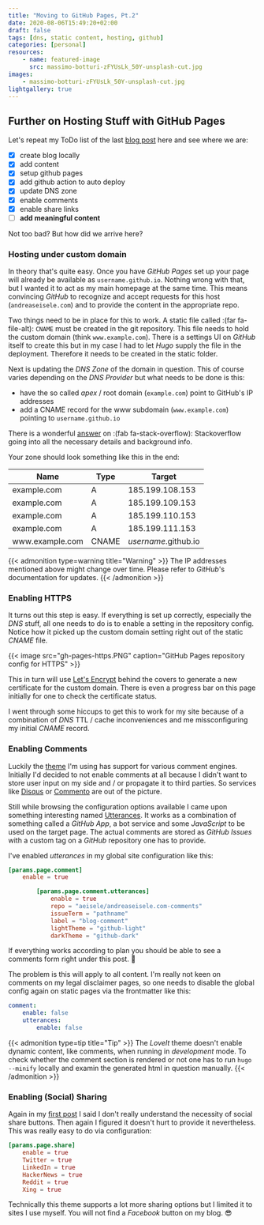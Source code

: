 ```yaml
---
title: "Moving to GitHub Pages, Pt.2"
date: 2020-08-06T15:49:20+02:00
draft: false
tags: [dns, static content, hosting, github]
categories: [personal]
resources:
    - name: featured-image
      src: massimo-botturi-zFYUsLk_50Y-unsplash-cut.jpg
images: 
    - massimo-botturi-zFYUsLk_50Y-unsplash-cut.jpg
lightgallery: true
---
```


## Further on Hosting Stuff with GitHub Pages

Let's repeat my ToDo list of the last [blog post](../moving-to-gh) here and see where we are:

 - [x] create blog locally
 - [x] add content
 - [x] setup github pages
 - [x] add github action to auto deploy
 - [x] update DNS zone
 - [x] enable comments
 - [x] enable share links
 - [ ] __add meaningful content__

Not too bad? But how did we arrive here?

### Hosting under custom domain

In theory that's quite easy. Once you have _GitHub Pages_ set up your page will already be available as `username.github.io`.
Nothing wrong with that, but I wanted it to act as my main homepage at the same time. This means convincing _GitHub_ to
recognize and accept requests for this host (`andreaseisele.com`) and to provide the content in the appropriate repo.

Two things need to be in place for this to work. A static file called :(far fa-file-alt): `CNAME` must be created in the
git repository. This file needs to hold the custom domain (think `www.example.com`). There is a settings UI on _GitHub_
itself to create this but in my case I had to let _Hugo_ supply the file in the deployment. Therefore it needs to be
created in the static folder.

Next is updating the _DNS Zone_ of the domain in question. This of course varies depending on the _DNS Provider_ but
what needs to be done is this:

 - have the so called _apex_ / root domain (`example.com`) point to GitHub's IP addresses
 - add a CNAME record for the www subdomain (`www.example.com`) pointing to `username.github.io`
 
There is a wonderful [answer](https://stackoverflow.com/a/9123911) on :(fab fa-stack-overflow): Stackoverflow going into all the necessary details and background info.

Your zone should look something like this in the end:

| Name | Type | Target |
| ---- | ---- | ------ |
| example.com | A | 185.199.108.153 |
| example.com | A | 185.199.109.153 |
| example.com | A | 185.199.110.153 |
| example.com | A | 185.199.111.153 |
| www\.example.com | CNAME | _username_.github.io |

{{< admonition type=warning title="Warning" >}}
The IP addresses mentioned above might change over time. Please refer to _GitHub_'s documentation for updates.
{{< /admonition >}}

### Enabling HTTPS

It turns out this step is easy. If everything is set up correctly, especially the _DNS_ stuff, all one needs to do is
to enable a setting in the repository config. Notice how it picked up the custom domain setting right out of the static _CNAME_ file.

{{< image src="gh-pages-https.PNG" caption="GitHub Pages repository config for HTTPS" >}}

This in turn will use [Let's Encrypt](https://letsencrypt.org/) behind the covers to generate a new certificate for the
custom domain. There is even a progress bar on this page initially for one to check the certificate status.

I went through some hiccups to get this to work for my site because of a combination of _DNS_ TTL / cache inconveniences
and me missconfiguring my initial _CNAME_ record. 

### Enabling Comments

Luckily the [theme](https://hugoloveit.com/) I'm using has support for various comment engines. Initially I'd decided to
not enable comments at all because I didn't want to store user input on my side and / or propagate it to third parties.
So services like [Disqus](https://disqus.com/) or [Commento](https://www.commento.io/) are out of the picture.
 
Still while browsing the configuration options available I came upon something interesting named [Utterances](https://utteranc.es/).
It works as a combination of something called a _GitHub App_, a bot service and some _JavaScript_ to be used on the target
page. The actual comments are stored as _GitHub Issues_ with a custom tag on a _GitHub_ repository one has to provide.

I've enabled _utterances_ in my global site configuration like this:

```toml
[params.page.comment]
    enable = true

        [params.page.comment.utterances]
            enable = true
            repo = "aeisele/andreaseisele.com-comments"
            issueTerm = "pathname"
            label = "blog-comment"
            lightTheme = "github-light"
            darkTheme = "github-dark"
```

If everything works according to plan you should be able to see a comments form right under this post. :crossed_fingers:

The problem is this will apply to all content. I'm really not keen on comments on my legal disclaimer pages, so one needs
to disable the global config again on static pages via the frontmatter like this:

```yaml
comment:
    enable: false
    utterances:
        enable: false
```

{{< admonition type=tip title="Tip" >}}
The _LoveIt_ theme doesn't enable dynamic content, like comments, when running in _development_ mode. To check whether the
comment section is rendered or not one has to run `hugo --minify` locally and examin the generated html in question manually.
{{< /admonition >}}

### Enabling (Social) Sharing

Again in my [first post](../blogging-with-hugo) I said I don't really understand the necessity of social share buttons.
Then again I figured it doesn't hurt to provide it nevertheless. This was really easy to do via configuration:

```toml
[params.page.share]
    enable = true
    Twitter = true
    LinkedIn = true
    HackerNews = true
    Reddit = true
    Xing = true
``` 

Technically this theme supports a lot more sharing options but I limited it to sites I use myself. You will not find
a _Facebook_ button on my blog. :sunglasses: